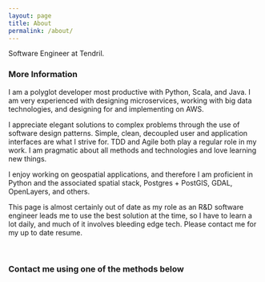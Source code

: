 ```yaml
---
layout: page
title: About
permalink: /about/
---
```


Software Engineer at Tendril.

### More Information

I am a polyglot developer most productive with Python, Scala, and Java. I am very experienced with designing microservices, working with big data technologies, and designing for and implementing on AWS.
<br>

I appreciate elegant solutions to complex problems through the use of software design patterns.  Simple, clean, decoupled user and application interfaces are what I strive for. TDD and Agile both play a regular role in my work. I am pragmatic about all methods and technologies and love learning new things.
<br>

I enjoy working on geospatial applications, and therefore I am proficient in Python and the associated spatial stack, Postgres + PostGIS, GDAL, OpenLayers, and others.

This page is almost certainly out of date as my role as an R&D software engineer leads me to use the best solution at the time, so I have to learn a lot daily, and much of it involves bleeding edge tech. Please contact me for my up to date resume.

<br>

### Contact me using one of the methods below
